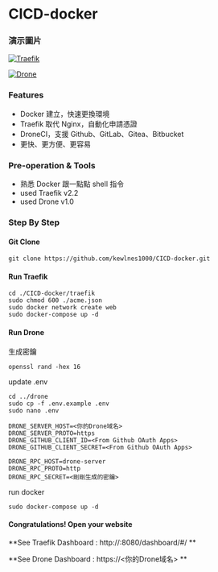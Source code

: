 # CICD-docker

### 演示圖片

[![Traefik](https://i.imgur.com/ogJ7QDk.png "Traefik")](https://i.imgur.com/ogJ7QDk.png "Traefik")

[![Drone](https://i.imgur.com/mhnLo1t.png "Drone")](https://i.imgur.com/mhnLo1t.png "Drone")

### Features

- Docker 建立，快速更換環境
- Traefik 取代 Nginx，自動化申請憑證
- DroneCI，支援 Github、GitLab、Gitea、Bitbucket
- 更快、更方便、更容易

### Pre-operation & Tools

- 熟悉 Docker 跟一點點 shell 指令
- used Traefik v2.2
- used Drone v1.0

### Step By Step

#### Git Clone

```shell
git clone https://github.com/kewlnes1000/CICD-docker.git
```

#### Run Traefik

```shell
cd ./CICD-docker/traefik
sudo chmod 600 ./acme.json
sudo docker network create web
sudo docker-compose up -d
```

#### Run Drone

生成密鑰

```shell
openssl rand -hex 16
```

update .env

```shell
cd ../drone
sudo cp -f .env.example .env
sudo nano .env
```

```
DRONE_SERVER_HOST=<你的Drone域名>
DRONE_SERVER_PROTO=https
DRONE_GITHUB_CLIENT_ID=<From Github OAuth Apps>
DRONE_GITHUB_CLIENT_SECRET=<From Github OAuth Apps>

DRONE_RPC_HOST=drone-server
DRONE_RPC_PROTO=http
DRONE_RPC_SECRET=<剛剛生成的密鑰>
```

run docker

```shell
sudo docker-compose up -d
```

#### Congratulations! Open your website

**See Traefik Dashboard : http://<your default host or ip>:8080/dashboard/#/ **  
  
**See Drone Dashboard : https://<你的Drone域名> **  
